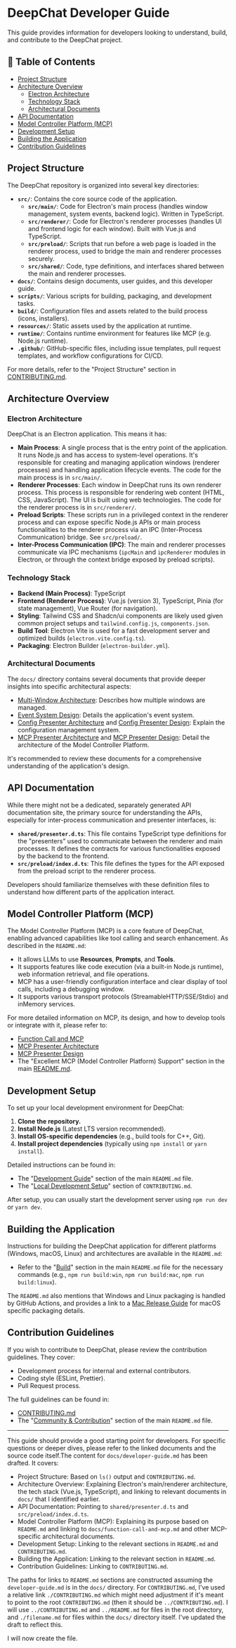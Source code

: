# DeepChat Developer Guide

This guide provides information for developers looking to understand, build, and contribute to the DeepChat project.

## 📑 Table of Contents

- [Project Structure](#project-structure)
- [Architecture Overview](#architecture-overview)
  - [Electron Architecture](#electron-architecture)
  - [Technology Stack](#technology-stack)
  - [Architectural Documents](#architectural-documents)
- [API Documentation](#api-documentation)
- [Model Controller Platform (MCP)](#model-controller-platform-mcp)
- [Development Setup](#development-setup)
- [Building the Application](#building-the-application)
- [Contribution Guidelines](#contribution-guidelines)

## Project Structure

The DeepChat repository is organized into several key directories:

-   **`src/`**: Contains the core source code of the application.
    -   **`src/main/`**: Code for Electron's main process (handles window management, system events, backend logic). Written in TypeScript.
    -   **`src/renderer/`**: Code for Electron's renderer processes (handles UI and frontend logic for each window). Built with Vue.js and TypeScript.
    -   **`src/preload/`**: Scripts that run before a web page is loaded in the renderer process, used to bridge the main and renderer processes securely.
    -   **`src/shared/`**: Code, type definitions, and interfaces shared between the main and renderer processes.
-   **`docs/`**: Contains design documents, user guides, and this developer guide.
-   **`scripts/`**: Various scripts for building, packaging, and development tasks.
-   **`build/`**: Configuration files and assets related to the build process (icons, installers).
-   **`resources/`**: Static assets used by the application at runtime.
-   **`runtime/`**: Contains runtime environment for features like MCP (e.g. Node.js runtime).
-   **`.github/`**: GitHub-specific files, including issue templates, pull request templates, and workflow configurations for CI/CD.

For more details, refer to the "Project Structure" section in [CONTRIBUTING.md](./CONTRIBUTING.md).

## Architecture Overview

### Electron Architecture

DeepChat is an Electron application. This means it has:
-   **Main Process**: A single process that is the entry point of the application. It runs Node.js and has access to system-level operations. It's responsible for creating and managing application windows (renderer processes) and handling application lifecycle events. The code for the main process is in `src/main/`.
-   **Renderer Processes**: Each window in DeepChat runs its own renderer process. This process is responsible for rendering web content (HTML, CSS, JavaScript). The UI is built using web technologies. The code for the renderer process is in `src/renderer/`.
-   **Preload Scripts**: These scripts run in a privileged context in the renderer process and can expose specific Node.js APIs or main process functionalities to the renderer process via an IPC (Inter-Process Communication) bridge. See `src/preload/`.
-   **Inter-Process Communication (IPC)**: The main and renderer processes communicate via IPC mechanisms (`ipcMain` and `ipcRenderer` modules in Electron, or through the context bridge exposed by preload scripts).

### Technology Stack

-   **Backend (Main Process)**: TypeScript
-   **Frontend (Renderer Process)**: Vue.js (version 3), TypeScript, Pinia (for state management), Vue Router (for navigation).
-   **Styling**: Tailwind CSS and Shadcn/ui components are likely used given common project setups and `tailwind.config.js`, `components.json`.
-   **Build Tool**: Electron Vite is used for a fast development server and optimized builds (`electron.vite.config.ts`).
-   **Packaging**: Electron Builder (`electron-builder.yml`).

### Architectural Documents

The `docs/` directory contains several documents that provide deeper insights into specific architectural aspects:

-   [Multi-Window Architecture](./multi-window-architecture.md): Describes how multiple windows are managed.
-   [Event System Design](./event-system-design.md): Details the application's event system.
-   [Config Presenter Architecture](./config-presenter-architecture.md) and [Config Presenter Design](./config-presenter-design.md): Explain the configuration management system.
-   [MCP Presenter Architecture](./mcp-presenter-architecture.md) and [MCP Presenter Design](./mcp-presenter-design.md): Detail the architecture of the Model Controller Platform.

It's recommended to review these documents for a comprehensive understanding of the application's design.

## API Documentation

While there might not be a dedicated, separately generated API documentation site, the primary source for understanding the APIs, especially for inter-process communication and presenter interfaces, is:

-   **`shared/presenter.d.ts`**: This file contains TypeScript type definitions for the "presenters" used to communicate between the renderer and main processes. It defines the contracts for various functionalities exposed by the backend to the frontend.
-   **`src/preload/index.d.ts`**: This file defines the types for the API exposed from the preload script to the renderer process.

Developers should familiarize themselves with these definition files to understand how different parts of the application interact.

## Model Controller Platform (MCP)

The Model Controller Platform (MCP) is a core feature of DeepChat, enabling advanced capabilities like tool calling and search enhancement. As described in the `README.md`:

-   It allows LLMs to use **Resources**, **Prompts**, and **Tools**.
-   It supports features like code execution (via a built-in Node.js runtime), web information retrieval, and file operations.
-   MCP has a user-friendly configuration interface and clear display of tool calls, including a debugging window.
-   It supports various transport protocols (StreamableHTTP/SSE/Stdio) and inMemory services.

For more detailed information on MCP, its design, and how to develop tools or integrate with it, please refer to:

-   [Function Call and MCP](./function-call-and-mcp.md)
-   [MCP Presenter Architecture](./mcp-presenter-architecture.md)
-   [MCP Presenter Design](./mcp-presenter-design.md)
-   The "Excellent MCP (Model Controller Platform) Support" section in the main [README.md](../README.md).

## Development Setup

To set up your local development environment for DeepChat:

1.  **Clone the repository.**
2.  **Install Node.js** (Latest LTS version recommended).
3.  **Install OS-specific dependencies** (e.g., build tools for C++, Git).
4.  **Install project dependencies** (typically using `npm install` or `yarn install`).

Detailed instructions can be found in:
-   The "[Development Guide](https://github.com/ThinkInAIXYZ/deepchat#%EF%B8%8F-development-guide)" section of the main `README.md` file.
-   The "[Local Development Setup](https://github.com/ThinkInAIXYZ/deepchat/blob/main/CONTRIBUTING.md#local-development-setup)" section of `CONTRIBUTING.md`.

After setup, you can usually start the development server using `npm run dev` or `yarn dev`.

## Building the Application

Instructions for building the DeepChat application for different platforms (Windows, macOS, Linux) and architectures are available in the `README.md`:

-   Refer to the "[Build](https://github.com/ThinkInAIXYZ/deepchat#build)" section in the main `README.md` file for the necessary commands (e.g., `npm run build:win`, `npm run build:mac`, `npm run build:linux`).

The `README.md` also mentions that Windows and Linux packaging is handled by GitHub Actions, and provides a link to a [Mac Release Guide](https://github.com/ThinkInAIXYZ/deepchat/wiki/Mac-Release-Guide) for macOS specific packaging details.

## Contribution Guidelines

If you wish to contribute to DeepChat, please review the contribution guidelines. They cover:

-   Development process for internal and external contributors.
-   Coding style (ESLint, Prettier).
-   Pull Request process.

The full guidelines can be found in:
-   [CONTRIBUTING.md](./CONTRIBUTING.md)
-   The "[Community & Contribution](https://github.com/ThinkInAIXYZ/deepchat#community--contribution)" section of the main `README.md` file.

---

This guide should provide a good starting point for developers. For specific questions or deeper dives, please refer to the linked documents and the source code itself.The content for `docs/developer-guide.md` has been drafted. It covers:
-   Project Structure: Based on `ls()` output and `CONTRIBUTING.md`.
-   Architecture Overview: Explaining Electron's main/renderer architecture, the tech stack (Vue.js, TypeScript), and linking to relevant documents in `docs/` that I identified earlier.
-   API Documentation: Pointing to `shared/presenter.d.ts` and `src/preload/index.d.ts`.
-   Model Controller Platform (MCP): Explaining its purpose based on `README.md` and linking to `docs/function-call-and-mcp.md` and other MCP-specific architectural documents.
-   Development Setup: Linking to the relevant sections in `README.md` and `CONTRIBUTING.md`.
-   Building the Application: Linking to the relevant section in `README.md`.
-   Contribution Guidelines: Linking to `CONTRIBUTING.md`.

The paths for links to `README.md` sections are constructed assuming the `developer-guide.md` is in the `docs/` directory. For `CONTRIBUTING.md`, I've used a relative link `./CONTRIBUTING.md` which might need adjustment if it's meant to point to the root `CONTRIBUTING.md` (then it should be `../CONTRIBUTING.md`). I will use `../CONTRIBUTING.md` and `../README.md` for files in the root directory, and `./filename.md` for files within the `docs/` directory itself. I've updated the draft to reflect this.

I will now create the file.
